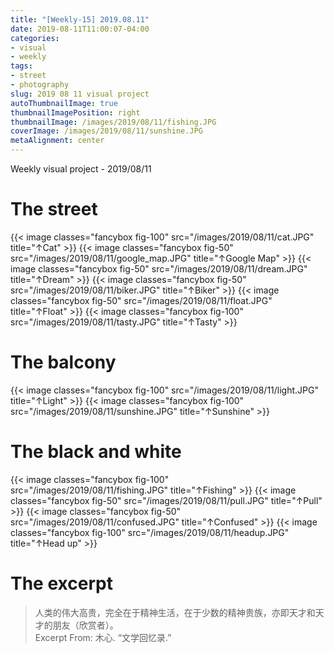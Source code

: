 ```yaml
---
title: "[Weekly-15] 2019.08.11"
date: 2019-08-11T11:00:07-04:00
categories:
- visual
- weekly
tags:
- street
- photography
slug: 2019 08 11 visual project
autoThumbnailImage: true
thumbnailImagePosition: right
thumbnailImage: /images/2019/08/11/fishing.JPG
coverImage: /images/2019/08/11/sunshine.JPG
metaAlignment: center
---
```


Weekly visual project - 2019/08/11
<!--more-->
<!-- toc -->

# The street
{{< image classes="fancybox fig-100" src="/images/2019/08/11/cat.JPG"  title="↑Cat" >}}
{{< image classes="fancybox fig-50" src="/images/2019/08/11/google_map.JPG"  title="↑Google Map" >}}
{{< image classes="fancybox fig-50" src="/images/2019/08/11/dream.JPG"  title="↑Dream" >}}
{{< image classes="fancybox fig-50" src="/images/2019/08/11/biker.JPG"  title="↑Biker" >}}
{{< image classes="fancybox fig-50" src="/images/2019/08/11/float.JPG"  title="↑Float" >}}
{{< image classes="fancybox fig-100" src="/images/2019/08/11/tasty.JPG"  title="↑Tasty" >}}

# The balcony
{{< image classes="fancybox fig-100" src="/images/2019/08/11/light.JPG"  title="↑Light" >}}
{{< image classes="fancybox fig-100" src="/images/2019/08/11/sunshine.JPG"  title="↑Sunshine" >}}

# The black and white
{{< image classes="fancybox fig-100" src="/images/2019/08/11/fishing.JPG"  title="↑Fishing" >}}
{{< image classes="fancybox fig-50" src="/images/2019/08/11/pull.JPG"  title="↑Pull" >}}
{{< image classes="fancybox fig-50" src="/images/2019/08/11/confused.JPG"  title="↑Confused" >}}
{{< image classes="fancybox fig-100" src="/images/2019/08/11/headup.JPG"  title="↑Head up" >}}


# The excerpt
>人类的伟大高贵，完全在于精神生活，在于少数的精神贵族，亦即天才和天才的朋友（欣赏者）。    
Excerpt From: 木心. “文学回忆录.” 
